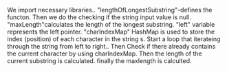 We import necessary libraries..
"lengthOfLongestSubstring"-defines the functon.
Then we do the checking if the string input value is null.
"maxLength"calculates the length of the longest substring.
"left" variable represents the left pointer.
"charIndexMap" HashMap is used to store the index (position) of each character in the string s.
Start a loop that iterateing through the string from left to right..
Then Check if there  already contains the current character by using charIndexMap.
Then the length of the current substring is calculated.
finally the maxlength is calculted.
